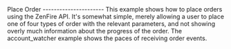 <A name="toc2-1" title="Place Order" />
Place Order
----------------------
This example shows how to place orders using the ZenFire API.  It's somewhat simple, merely allowing a user to place one of four types of order with the relevant parameters, and not showing overly much information about the progress of the order.  The account_watcher example shows the paces of receiving order events.
